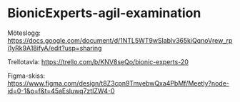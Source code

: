 # BionicExperts-agil-examination

Möteslogg: https://docs.google.com/document/d/1NTL5WT9wSlablv365kiQqnoVrew_rpi1yRk9A18ifyA/edit?usp=sharing

Trellotavla: https://trello.com/b/KNV8seQo/bionic-experts-20

Figma-skiss: https://www.figma.com/design/t8Z3cpn9TmvebwQxa4PbMf/Meetly?node-id=0-1&p=f&t=45aEsluwq7ztIZW4-0

